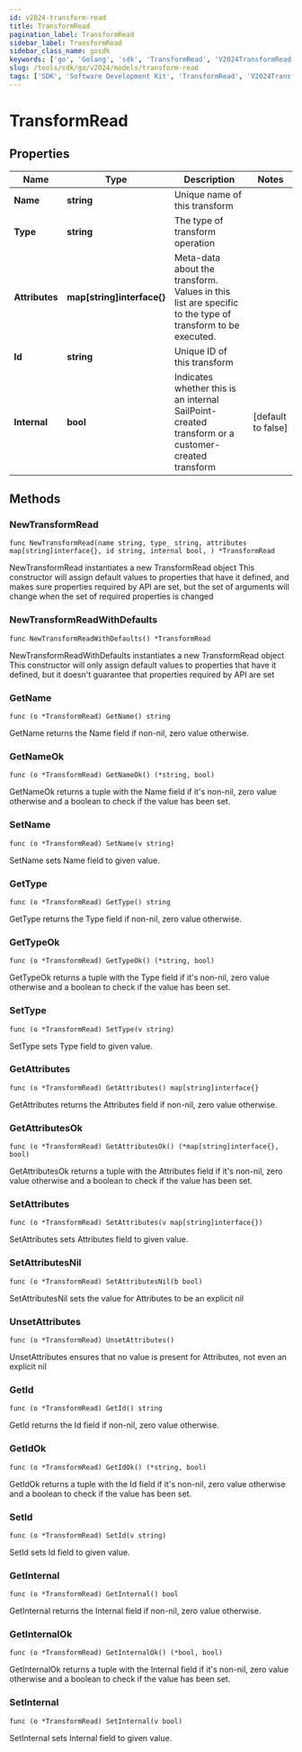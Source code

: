 ```yaml
---
id: v2024-transform-read
title: TransformRead
pagination_label: TransformRead
sidebar_label: TransformRead
sidebar_class_name: gosdk
keywords: ['go', 'Golang', 'sdk', 'TransformRead', 'V2024TransformRead'] 
slug: /tools/sdk/go/v2024/models/transform-read
tags: ['SDK', 'Software Development Kit', 'TransformRead', 'V2024TransformRead']
---
```


# TransformRead

## Properties

Name | Type | Description | Notes
------------ | ------------- | ------------- | -------------
**Name** | **string** | Unique name of this transform | 
**Type** | **string** | The type of transform operation | 
**Attributes** | **map[string]interface{}** | Meta-data about the transform. Values in this list are specific to the type of transform to be executed. | 
**Id** | **string** | Unique ID of this transform | 
**Internal** | **bool** | Indicates whether this is an internal SailPoint-created transform or a customer-created transform | [default to false]

## Methods

### NewTransformRead

`func NewTransformRead(name string, type_ string, attributes map[string]interface{}, id string, internal bool, ) *TransformRead`

NewTransformRead instantiates a new TransformRead object
This constructor will assign default values to properties that have it defined,
and makes sure properties required by API are set, but the set of arguments
will change when the set of required properties is changed

### NewTransformReadWithDefaults

`func NewTransformReadWithDefaults() *TransformRead`

NewTransformReadWithDefaults instantiates a new TransformRead object
This constructor will only assign default values to properties that have it defined,
but it doesn't guarantee that properties required by API are set

### GetName

`func (o *TransformRead) GetName() string`

GetName returns the Name field if non-nil, zero value otherwise.

### GetNameOk

`func (o *TransformRead) GetNameOk() (*string, bool)`

GetNameOk returns a tuple with the Name field if it's non-nil, zero value otherwise
and a boolean to check if the value has been set.

### SetName

`func (o *TransformRead) SetName(v string)`

SetName sets Name field to given value.


### GetType

`func (o *TransformRead) GetType() string`

GetType returns the Type field if non-nil, zero value otherwise.

### GetTypeOk

`func (o *TransformRead) GetTypeOk() (*string, bool)`

GetTypeOk returns a tuple with the Type field if it's non-nil, zero value otherwise
and a boolean to check if the value has been set.

### SetType

`func (o *TransformRead) SetType(v string)`

SetType sets Type field to given value.


### GetAttributes

`func (o *TransformRead) GetAttributes() map[string]interface{}`

GetAttributes returns the Attributes field if non-nil, zero value otherwise.

### GetAttributesOk

`func (o *TransformRead) GetAttributesOk() (*map[string]interface{}, bool)`

GetAttributesOk returns a tuple with the Attributes field if it's non-nil, zero value otherwise
and a boolean to check if the value has been set.

### SetAttributes

`func (o *TransformRead) SetAttributes(v map[string]interface{})`

SetAttributes sets Attributes field to given value.


### SetAttributesNil

`func (o *TransformRead) SetAttributesNil(b bool)`

 SetAttributesNil sets the value for Attributes to be an explicit nil

### UnsetAttributes
`func (o *TransformRead) UnsetAttributes()`

UnsetAttributes ensures that no value is present for Attributes, not even an explicit nil
### GetId

`func (o *TransformRead) GetId() string`

GetId returns the Id field if non-nil, zero value otherwise.

### GetIdOk

`func (o *TransformRead) GetIdOk() (*string, bool)`

GetIdOk returns a tuple with the Id field if it's non-nil, zero value otherwise
and a boolean to check if the value has been set.

### SetId

`func (o *TransformRead) SetId(v string)`

SetId sets Id field to given value.


### GetInternal

`func (o *TransformRead) GetInternal() bool`

GetInternal returns the Internal field if non-nil, zero value otherwise.

### GetInternalOk

`func (o *TransformRead) GetInternalOk() (*bool, bool)`

GetInternalOk returns a tuple with the Internal field if it's non-nil, zero value otherwise
and a boolean to check if the value has been set.

### SetInternal

`func (o *TransformRead) SetInternal(v bool)`

SetInternal sets Internal field to given value.



